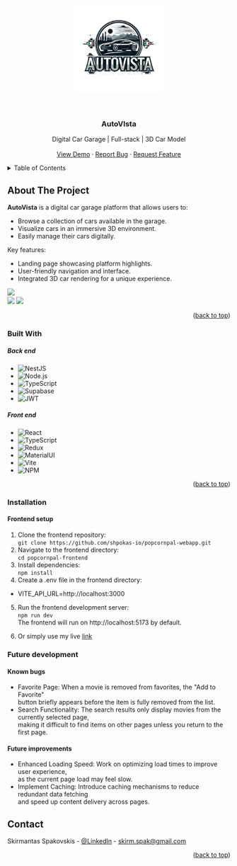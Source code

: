 <!-- PROJECT LOGO -->

<p align="center">
  <img src="./src/assets/images/logo/auto-vista-logo-nobc.png" width="200px" />
</p>
<br>

<h3 align="center"> AutoVIsta </h3>

  <p align="center">
    Digital Car Garage | Full-stack | 3D Car Model
    <br />
    <br />
    <a href="https://popcornpal-webapp-7gwl.vercel.app/">View Demo</a>
    ·
    <a href="https://github.com/shpokas-io/popcornpal-webapp/issues">Report Bug</a>
    ·
    <a href="https://github.com/shpokas-io/popcornpal-webapp/issues">Request Feature</a>
  </p>
</div>

<!-- TABLE OF CONTENTS -->
<details>
  <summary>Table of Contents</summary>
  <ol>
    <li>
      <a href="#about-the-project">About The Project</a>
      <ul>
        <li><a href="#built-with">Built With</a></li>
      </ul>
    </li>
    <li>
      <a href="#installation">Installation</a>
    </li>
    </li>
    <li><a href="#contact">Contact</a></li>
    <!-- <li>
      <a href="#left-to-do">Left To Do</a>
    </li> -->
    <li>
      <a href="#future-development">Future development</a>
    </li>
  </ol>
</details>

<!-- ABOUT THE PROJECT -->

## About The Project

**AutoVista** is a digital car garage platform that allows users to:

- Browse a collection of cars available in the garage.
- Visualize cars in an immersive 3D environment.
- Easily manage their cars digitally.

Key features:

- Landing page showcasing platform highlights.
- User-friendly navigation and interface.
- Integrated 3D car rendering for a unique experience.

<img src="./src//assets//images/mainpage-sc.png" width="800px" /><br>
<img src="./src//assets//images/screenshot .png" width="400px" />
<img src="./src//assets//images/screenshot favs.png" width="400px" />

<p align="right">(<a href="#readme-top">back to top</a>)</p>

### Built With

##### Back end

- ![NestJS][NestJS]
- ![Node.js][Node.js]
- ![TypeScript][TypeScript]
- ![Supabase][Supabase]
- ![JWT][JWT]

##### Front end

- ![React][React]
- ![TypeScript][TypeScript]
- ![Redux][Redux]
- ![MaterialUI][MaterialUI]
- ![Vite][Vite]
- ![NPM][NPM]

<p align="right">(<a href="#readme-top">back to top</a>)</p>

### Installation

#### Frontend setup

1. Clone the frontend repository:<br>
   `git clone https://github.com/shpokas-io/popcornpal-webapp.git`
2. Navigate to the frontend directory:<br>
   `cd popcornpal-frontend`
3. Install dependencies:<br>
   `npm install`
4. Create a .env file in the frontend directory:

- VITE_API_URL=http://localhost:3000

5. Run the frontend development server:<br>
   `npm run dev`<br>
   The frontend will run on http://localhost:5173 by default.

6. Or simply use my live [link](https://popcornpal-webapp-7gwl.vercel.app/)

### Future development

#### Known bugs

- Favorite Page: When a movie is removed from favorites, the "Add to Favorite"<br> button briefly appears before the item is fully removed from the list.
- Search Functionality: The search results only display movies from the currently selected page,<br> making it difficult to find items on other pages unless you return to the first page.

#### Future improvements

- Enhanced Loading Speed: Work on optimizing load times to improve user experience,<br> as the current page load may feel slow.
- Implement Caching: Introduce caching mechanisms to reduce redundant data fetching<br> and speed up content delivery across pages.

## Contact

Skirmantas Spakovskis - [@LinkedIn](https://www.linkedin.com/in/skirmantasspakovskis/) - skirm.spak@gmail.com

<p align="right">(<a href="#readme-top">back to top</a>)</p>

<!-- MARKDOWN LINKS & IMAGES -->
<!-- https://www.markdownguide.org/basic-syntax/#reference-style-links. -->

[NPM]: https://img.shields.io/badge/NPM-%23000000.svg?style=for-the-badge&logo=npm&logoColor=white
[Webpack]: https://img.shields.io/badge/webpack-%238DD6F9.svg?style=for-the-badge&logo=webpack&logoColor=black
[Vite]: https://img.shields.io/badge/Vite-B73BFE?style=for-the-badge&logo=vite&logoColor=FFD62E
[JavaScript]: https://img.shields.io/badge/javascript-%23323330.svg?style=for-the-badge&logo=javascript&logoColor=%23F7DF1E
[React]: https://img.shields.io/badge/React-%2361DAFB.svg?style=for-the-badge&logo=react&logoColor=white
[HTML5]: https://img.shields.io/badge/html5-%23E34F26.svg?style=for-the-badge&logo=html5&logoColor=white
[CSS3]: https://img.shields.io/badge/css3-%231572B6.svg?style=for-the-badge&logo=css3&logoColor=white
[Parcel]: https://img.shields.io/badge/Parcel-%23B93C00.svg?style=for-the-badge&logo=parcel&logoColor=white
[SCSS]: https://img.shields.io/badge/SCSS-%23CC6699.svg?style=for-the-badge&logo=sass&logoColor=white
[Webpack]: https://img.shields.io/badge/Webpack-8DD6F9?style=for-the-badge&logo=webpack&logoColor=white
[ASP.NET Core]: https://img.shields.io/badge/ASP.NET%20Core-%230078D7.svg?style=for-the-badge&logo=aspnetcore&logoColor=white
[Tailwind CSS]: https://img.shields.io/badge/Tailwind%20CSS-%2338B2AC.svg?style=for-the-badge&logo=tailwindcss&logoColor=white
[Entity Framework Core]: https://img.shields.io/badge/Entity%20Framework%20Core-%23094E9C.svg?style=for-the-badge&logo=dotnet&logoColor=white
[NestJS]: https://img.shields.io/badge/NestJS-E0234E.svg?style=for-the-badge&logo=nestjs&logoColor=white
[Redux]: https://img.shields.io/badge/Redux-764ABC.svg?style=for-the-badge&logo=redux&logoColor=white
[MaterialUI]: https://img.shields.io/badge/Material%20UI-0081CB.svg?style=for-the-badge&logo=mui&logoColor=white
[TypeScript]: https://img.shields.io/badge/TypeScript-3178C6.svg?style=for-the-badge&logo=typescript&logoColor=white
[Supabase]: https://img.shields.io/badge/Supabase-3ECF8E.svg?style=for-the-badge&logo=supabase&logoColor=white
[Node.js]: https://img.shields.io/badge/Node.js-339933.svg?style=for-the-badge&logo=nodedotjs&logoColor=white
[JWT]: https://img.shields.io/badge/JWT-000000.svg?style=for-the-badge&logo=jsonwebtokens&logoColor=white
[product-screenshot]: public/images/prev.png
